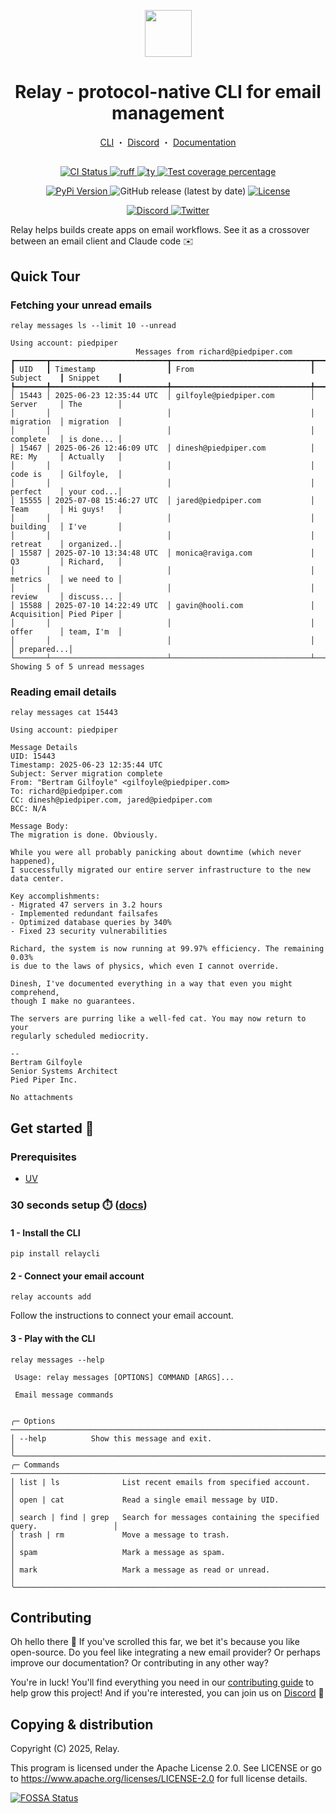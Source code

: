 <p align="center">
  <a href="https://relaycli.com"><img src="https://zugjkckdxhiamdlkxfmv.supabase.co/storage/v1/object/public/assets//logo_light.svg" width="75" height="75"></a>
</p>
<h1 align="center">
 Relay - protocol-native CLI for email management
</h1>
<p align="center">
  <a href="https://github.com/relaycli/relay">CLI</a> ・
  <a href="https://discord.gg/T4zbT7RcVy">Discord</a> ・
  <a href="https://docs.relaycli.com">Documentation</a>
</p>
<h2 align="center"></h2>

<p align="center">
  <a href="https://github.com/relaycli/relay/actions?query=workflow%3Acore">
    <img alt="CI Status" src="https://img.shields.io/github/actions/workflow/status/relaycli/relay/core.yml?branch=main&label=CI&logo=github&style=flat-square">
  </a>
  <a href="https://github.com/astral-sh/ruff">
    <img src="https://img.shields.io/badge/Linter-Ruff-FCC21B?style=flat-square&logo=ruff&logoColor=white" alt="ruff">
  </a>
  <a href="https://github.com/astral-sh/ty">
    <img src="https://img.shields.io/badge/Typecheck-Ty-261230?style=flat-square&logo=astral&logoColor=white" alt="ty">
  </a>
  <a href="https://codecov.io/gh/relaycli/relay">
    <img src="https://img.shields.io/codecov/c/github/relaycli/relay.svg?logo=codecov&style=flat-square&token=48QKJKDCYP" alt="Test coverage percentage">
  </a>
</p>
<p align="center">
  <a href="https://pypi.org/project/relaycli/">
    <img src="https://img.shields.io/pypi/v/relaycli.svg?logo=PyPI&logoColor=fff&style=flat-square&label=PyPI" alt="PyPi Version">
  </a>
  <img alt="GitHub release (latest by date)" src="https://img.shields.io/github/v/release/relaycli/relay?label=Release&logo=github">
  <a href="https://github.com/relaycli/relay/blob/main/LICENSE">
    <img src="https://img.shields.io/github/license/relaycli/relay.svg?label=License&logoColor=fff&style=flat-square" alt="License">
  </a>
</p>
<p align="center">
  <a href="https://discord.gg/T4zbT7RcVy">
    <img src="https://img.shields.io/badge/Discord-Community-5865F2?style=flat-square&logo=discord&logoColor=white" alt="Discord">
  </a>
  <a href="https://twitter.com/relaycli">
    <img src="https://img.shields.io/badge/Twitter-@relaycli-1D9BF0?style=flat-square&logo=twitter&logoColor=white" alt="Twitter">
  </a>
</p>

Relay helps builds create apps on email workflows. See it as a crossover between an email client and Claude code ✉️


## Quick Tour

### Fetching your unread emails

```shell
relay messages ls --limit 10 --unread
```
```
Using account: piedpiper
                            Messages from richard@piedpiper.com
┏━━━━━━━┳━━━━━━━━━━━━━━━━━━━━━━━━━━┳━━━━━━━━━━━━━━━━━━━━━━━━━━━━━━━┳━━━━━━━━━━━━┳━━━━━━━━━━━━┓
┃ UID   ┃ Timestamp                ┃ From                          ┃ Subject    ┃ Snippet    ┃
┡━━━━━━━╇━━━━━━━━━━━━━━━━━━━━━━━━━━╇━━━━━━━━━━━━━━━━━━━━━━━━━━━━━━━╇━━━━━━━━━━━━╇━━━━━━━━━━━━┩
│ 15443 │ 2025-06-23 12:35:44 UTC  │ gilfoyle@piedpiper.com        │ Server     │ The        │
│       │                          │                               │ migration  │ migration  │
│       │                          │                               │ complete   │ is done... │
│ 15467 │ 2025-06-26 12:46:09 UTC  │ dinesh@piedpiper.com          │ RE: My     │ Actually   │
│       │                          │                               │ code is    │ Gilfoyle,  │
│       │                          │                               │ perfect    │ your cod...│
│ 15555 │ 2025-07-08 15:46:27 UTC  │ jared@piedpiper.com           │ Team       │ Hi guys!   │
│       │                          │                               │ building   │ I've       │
│       │                          │                               │ retreat    │ organized..│
│ 15587 │ 2025-07-10 13:34:48 UTC  │ monica@raviga.com             │ Q3         │ Richard,   │
│       │                          │                               │ metrics    │ we need to │
│       │                          │                               │ review     │ discuss... │
│ 15588 │ 2025-07-10 14:22:49 UTC  │ gavin@hooli.com               │ Acquisition│ Pied Piper │
│       │                          │                               │ offer      │ team, I'm  │
│       │                          │                               │            │ prepared...│
└───────┴──────────────────────────┴───────────────────────────────┴────────────┴────────────┘
Showing 5 of 5 unread messages
```

### Reading email details

```shell
relay messages cat 15443
```
```
Using account: piedpiper

Message Details
UID: 15443
Timestamp: 2025-06-23 12:35:44 UTC
Subject: Server migration complete
From: "Bertram Gilfoyle" <gilfoyle@piedpiper.com>
To: richard@piedpiper.com
CC: dinesh@piedpiper.com, jared@piedpiper.com
BCC: N/A

Message Body:
The migration is done. Obviously.

While you were all probably panicking about downtime (which never happened),
I successfully migrated our entire server infrastructure to the new data center.

Key accomplishments:
- Migrated 47 servers in 3.2 hours
- Implemented redundant failsafes
- Optimized database queries by 340%
- Fixed 23 security vulnerabilities

Richard, the system is now running at 99.97% efficiency. The remaining 0.03%
is due to the laws of physics, which even I cannot override.

Dinesh, I've documented everything in a way that even you might comprehend,
though I make no guarantees.

The servers are purring like a well-fed cat. You may now return to your
regularly scheduled mediocrity.

--
Bertram Gilfoyle
Senior Systems Architect
Pied Piper Inc.

No attachments
```


## Get started 🚀

### Prerequisites

- [UV](https://docs.astral.sh/uv/getting-started/installation/)

### 30 seconds setup ⏱️ ([docs](https://docs.relaycli.com/documentation/getting-started/quickstart))

#### 1 - Install the CLI
```shell
pip install relaycli
```
#### 2 - Connect your email account
```shell
relay accounts add
```
Follow the instructions to connect your email account.

#### 3 - Play with the CLI

```shell
relay messages --help
```
```
 Usage: relay messages [OPTIONS] COMMAND [ARGS]...

 Email message commands


╭─ Options ──────────────────────────────────────────────────────────────────────────────────╮
│ --help          Show this message and exit.                                                │
╰────────────────────────────────────────────────────────────────────────────────────────────╯
╭─ Commands ─────────────────────────────────────────────────────────────────────────────────╮
│ list | ls              List recent emails from specified account.                          │
│ open | cat             Read a single email message by UID.                                 │
│ search | find | grep   Search for messages containing the specified query.                 │
│ trash | rm             Move a message to trash.                                            │
│ spam                   Mark a message as spam.                                             │
│ mark                   Mark a message as read or unread.                                   │
╰────────────────────────────────────────────────────────────────────────────────────────────╯
```

## Contributing

Oh hello there 👋 If you've scrolled this far, we bet it's because you like open-source. Do you feel like integrating a new email provider? Or perhaps improve our documentation? Or contributing in any other way?

You're in luck! You'll find everything you need in our [contributing guide](CONTRIBUTING.md) to help grow this project! And if you're interested, you can join us on [Discord](https://discord.gg/T4zbT7RcVy) 🤗


## Copying & distribution

Copyright (C) 2025, Relay.

This program is licensed under the Apache License 2.0.
See LICENSE or go to <https://www.apache.org/licenses/LICENSE-2.0> for full license details.

[![FOSSA Status](https://app.fossa.com/api/projects/git%2Bgithub.com%2Frelaycli%2Frelay.svg?type=large&issueType=license)](https://app.fossa.com/projects/git%2Bgithub.com%2Frelaycli%2Frelay?ref=badge_large&issueType=license)
